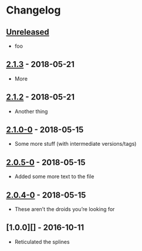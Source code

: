 # Changelog

## [Unreleased][]

- foo

## [2.1.3][] - 2018-05-21

- More

## [2.1.2][] - 2018-05-21

- Another thing

## [2.1.0-0][] - 2018-05-15

- Some more stuff (with intermediate versions/tags)

## [2.0.5-0][] - 2018-05-15

- Added some more text to the file

## [2.0.4-0][] - 2018-05-15

- These aren’t the droids you’re looking for

## [1.0.0][] - 2016-10-11

- Reticulated the splines


[Unreleased]: https://github.com/ryankeener/test-npm-versioning/compare/v2.1.5...HEAD
[2.1.5]: https://github.com/ryankeener/test-npm-versioning/compare/v2.1.5-0...v2.1.5
[2.1.5-0]: https://github.com/ryankeener/test-npm-versioning/compare/v2.1.3...v2.1.5-0
[2.1.3]: https://github.com/ryankeener/test-npm-versioning/compare/v2.1.2...v2.1.3
[2.1.2]: https://github.com/ryankeener/test-npm-versioning/compare/v2.1.0-0...v2.1.2
[2.1.0-0]: https://github.com/ryankeener/test-npm-versioning/compare/v2.0.5-0...v2.1.0-0
[2.0.5-0]: https://github.com/ryankeener/test-npm-versioning/compare/v2.0.4-0...v2.0.5-0
[2.0.4-0]: https://github.com/ryankeener/test-npm-versioning/tree/v2.0.4-0
